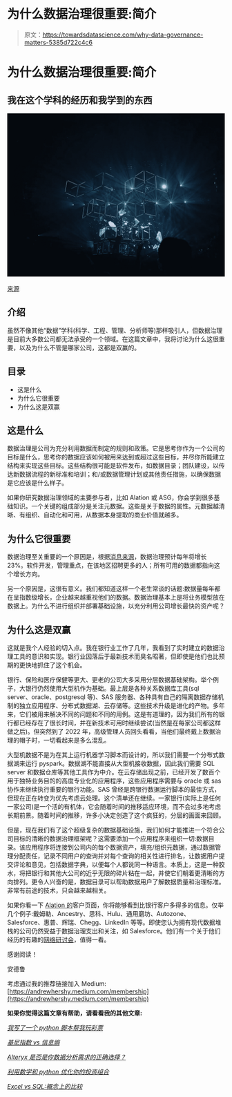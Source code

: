 # 为什么数据治理很重要:简介

> 原文：<https://towardsdatascience.com/why-data-governance-matters-5385d722c4c6>

# 为什么数据治理很重要:简介

## 我在这个学科的经历和我学到的东西

![](img/dce4bcfcb8202d69b773d82cca282f1d.png)

[来源](https://unsplash.com/photos/oyXis2kALVg)

## 介绍

虽然不像其他“数据”学科(科学、工程、管理、分析师等)那样吸引人，但数据治理是目前大多数公司都无法承受的一个领域。在这篇文章中，我将讨论为什么这很重要，以及为什么不管是哪家公司，这都是双赢的。

## 目录

*   这是什么
*   为什么它很重要
*   为什么这是双赢

## 这是什么

数据治理是公司为充分利用数据而制定的规则和政策。它是思考你作为一个公司的目标是什么，思考你的数据应该如何被用来达到或超过这些目标，并尽你所能建立结构来实现这些目标。这些结构很可能是软件发布，如数据目录；团队建设，以传达新数据流程的新标准和培训；和/或数据管理计划或其他责任措施，以确保数据是它应该是什么样子。

如果你研究数据治理领域的主要参与者，比如 Alation 或 ASG，你会学到很多基础知识。一个关键的组成部分是关注元数据。这些是关于数据的属性。元数据越清晰、有组织、自动化和可用，从数据本身提取的商业价值就越多。

## 为什么它很重要

数据治理至关重要的一个原因是，根据[消息来源](https://www.globenewswire.com/news-release/2022/01/19/2369142/28124/en/Global-Data-Governance-Market-Report-2022-Growing-Significance-of-Data-Governance-among-Enterprises-Spurs-Metadata-Management-Market-Growth.html)，数据治理预计每年将增长 23%。软件开发，管理重点，在该地区招聘更多的人；所有可用的数据都指向这个增长方向。

另一个原因是，这很有意义。我们都知道这样一个老生常谈的话题:数据量每年都在呈指数级增长，企业越来越重视他们的数据。数据治理基本上是将业务模型放在数据上。为什么不进行组织并部署基础设施，以充分利用公司增长最快的资产呢？

## 为什么这是双赢

这就是我个人经验的切入点。我在银行业工作了几年，我看到了实时建立的数据治理工具的意识和实现。银行业因落后于最新技术而臭名昭著，但即使是他们也比预期的更快地抓住了这个机会。

银行、保险和医疗保健等更大、更老的公司大多采用分层数据基础架构。举个例子，大银行仍然使用大型机作为基础。最上层是各种关系数据库工具(sql server、oracle、postgresql 等)、SAS 服务器、各种具有自己的隔离数据存储机制的独立应用程序、分布式数据湖、云存储等。这些技术升级是进化的产物。多年来，它们被用来解决不同的问题和不同的用例。这是有道理的，因为我们所有的银行都已经存在了很长时间，并在新技术可用时继续尝试(当然是在每家公司都这样做之后)。但突然到了 2022 年，高级管理人员回头看看，当他们最终戴上数据治理的帽子时，一切看起来是多么混乱。

大型机数据不是为在其上运行机器学习脚本而设计的，所以我们需要一个分布式数据湖来运行 pyspark。数据湖不能直接从大型机接收数据，因此我们需要 SQL server 和数据仓库等其他工具作为中介。在云存储出现之前，已经开发了数百个用于独特业务目的的高度专业化的应用程序，这些应用程序需要与 oracle 或 sas 协作来继续执行重要的银行功能。SAS 曾经是跨银行数据运行脚本的最佳方式，但现在正在转变为优先考虑云处理。这个清单还在继续。一家银行(实际上是任何一家公司)是一个活的有机体，它会随着时间的推移适应环境，而不会过多地考虑长期前景。随着时间的推移，许多小决定创造了这个疯狂的，分层的画面来回顾。

但是，现在我们有了这个超级复杂的数据基础设施，我们如何才能推进一个符合公司目标的清晰的数据治理框架呢？这需要添加一个应用程序来组织一切:数据目录。该应用程序将连接到公司内的每个数据资产，填充/组织元数据，通过数据管理分配责任，记录不同用户的查询并对每个查询的相关性进行排名，让数据用户提交评论和意见，包括数据字典，以便每个人都说同一种语言。本质上，这是一种胶水，将把银行和其他大公司的近乎无限的碎片粘在一起，并使它们朝着更清晰的方向排列。更令人兴奋的是，数据目录可以帮助数据用户了解数据质量和治理标准。非常有前途的技术，只会越来越相关。

如果你看一下 [Alation 的](http://alation.com/customers)客户页面，你将能够看到比银行客户多得多的信息。仅举几个例子:戴姆勒、Ancestry、思科、Hulu、通用磨坊、Autozone、Salesforce、惠普、辉瑞、Chegg、LinkedIn 等等。即使您认为拥有现代数据堆栈的公司仍然受益于数据治理支出和关注，如 Salesforce。他们有一个关于他们经历的有趣的[网络研讨会](http://alation.com/resource-center/webinars/salesforce-forges-data-culture-trust)，值得一看。

感谢阅读！

安德鲁

考虑通过我的推荐链接加入 Medium:[https://andrewhershy.medium.com/membership](https://andrewhershy.medium.com/membership)

**如果你觉得这篇文章有帮助，请看看我的其他文章:**

[*我写了一个 python 脚本帮我玩彩票*](/understanding-mega-millions-lottery-using-python-simulation-d2b07d30a7cc)

[*基尼指数 vs 信息熵*](/gini-index-vs-information-entropy-7a7e4fed3fcb)

[*Alteryx 是否是你数据分析需求的正确选择？*](https://link.medium.com/Kq9FcRFB8mb)

[*利用数学和 python 优化你的投资组合*](https://link.medium.com/fk39T8NB8mb)

[*Excel vs SQL:概念上的比较*](https://link.medium.com/8ZJSKcWB8mb)